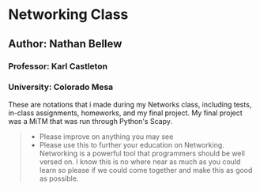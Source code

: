 # Networking Class
## Author: Nathan Bellew
### Professor: Karl Castleton
### University: Colorado Mesa


These are notations that i made during my Networks class, including tests, in-class assignments, homeworks, and my final project. 
My final project was a MiTM that was run through Python's Scapy. 
>* Please improve on anything you may see
>* Please use this to further your education on Networking. 
Networking is a powerful tool that programmers should be well versed on. I know this is no where near as much as you could learn so please if we could come together and make this as good as possible. 
